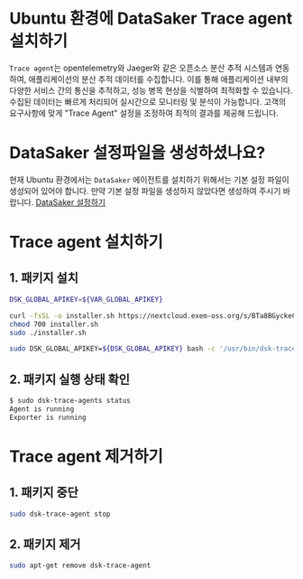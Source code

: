 # Ubuntu 환경에 DataSaker Trace agent 설치하기
`Trace agent`는 opentelemetry와 Jaeger와 같은 오픈소스 분산 추적 시스템과 연동하여, 애플리케이션의 분산 추적 데이터를 수집합니다.
이를 통해 애플리케이션 내부의 다양한 서비스 간의 통신을 추적하고, 성능 병목 현상을 식별하여 최적화할 수 있습니다.
수집된 데이터는 빠르게 처리되어 실시간으로 모니터링 및 분석이 가능합니다.
고객의 요구사항에 맞게 "Trace Agent" 설정을 조정하여 최적의 결과를 제공해 드립니다.

# DataSaker 설정파일을 생성하셨나요?
현재 Ubuntu 환경에서는 `DataSaker` 에이전트를 설치하기 위해서는 기본 설정 파일이 생성되어 있어야 합니다. 만약 기본 설정 파일을 생성하지 않았다면 생성하여 주시기 바랍니다. [DataSaker 설정하기](https://github.com/datasaker/documentation/tree/main/install-guide/linux/ubuntu)

# Trace agent 설치하기
## 1. 패키지 설치
<!-- 
example API Key : VAR_GLOBAL_APIKEY=1234567890abcdef1234567890abcdef
 -->
```bash
DSK_GLOBAL_APIKEY=${VAR_GLOBAL_APIKEY}

curl -fsSL -o installer.sh https://nextcloud.exem-oss.org/s/BTa8BGyckeCHKkC/download/dsk-trace-agent-install.sh 
chmod 700 installer.sh
sudo ./installer.sh

sudo DSK_GLOBAL_APIKEY=${DSK_GLOBAL_APIKEY} bash -c '/usr/bin/dsk-trace-agent init "'${DSK_GLOBAL_APIKEY}'" && sudo /usr/bin/dsk-trace-agent start'
```

## 2. 패키지 실행 상태 확인
```bash
$ sudo dsk-trace-agents status
Agent is running
Exporter is running
```

# Trace agent 제거하기
## 1. 패키지 중단
```bash
sudo dsk-trace-agent stop
```

## 2. 패키지 제거
```bash
sudo apt-get remove dsk-trace-agent
```
